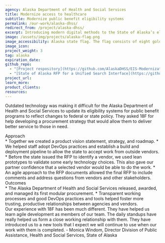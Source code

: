 ```yaml
---
agency: Alaska Department of Health and Social Services
title: Modernize access to healthcare
subtitle: Modernize public benefit eligibility systems
permalink: /our-work/alaska-dhss/
redirect_from: /project/alaska-dhss/
excerpt: Introducing modern digital methods to the State of Alaska’s eligibility system modernization project.
image: /assets/img/projects/alaska-flag.png
image_accessibility: Alaska state flag. The flag consists of eight gold stars, forming the Big Dipper and Polaris, on a dark blue field.
image_icon:
project_weight: 3
tag: alaska
expiration_date:
github_repo:
  - "[Project respository](https://github.com/AlaskaDHSS/EIS-Modernization)"
  - "[State of Alaska RFP for a Unified Search Interface](https://github.com/AlaskaDHSS/RFP-Search-Unification)"
project_url:
learn_more:
product_clients:
resources:
---
```


Outdated technology was making it difficult for the Alaska Department of Health and Social Services to update its eligibility systems for public benefit programs to reflect changes to federal or state policy. They asked 18F for help developing a procurement strategy that would allow them to deliver better service to those in need. 

<div class="case-study-preheader margin-top-6">Approach</div>
* Together we created a product vision statement, strategy, and roadmap.  
* We helped staff adopt DevOps practices and establish a build and deployment pipeline to allow the state to accept work from outside vendors.  
* Before the state issued the RFP to identify a vendor, we used lean prototypes to validate some early technology choices. This also gave our partner confidence that a selected vendor would be able to do the work.  
* An agile approach to the RFP documents allowed the final RFP to include comments and address questions from vendors and other stakeholders. 

<div class="case-study-preheader margin-top-6">Outcomes</div>
* The Alaska Department of Health and Social Services released, awarded, and managed its first modular procurement. 
* Transparent working processes and good DevOps practices and tools helped foster more trusting, productive relationships between agencies and vendors.

<div class="testimonial-blockquote">
  Our experience with 18F has been much different. They have helped us learn agile development as members of our team. The daily standups have really helped us form a close working relationship with them. They have introduced us to a new tools that I expect we will continue to use when our work with them is completed.
    <span>- Monica Windom, Director Division of Public Assistance, Health and Social Services, State of Alaska</span>
</div>
